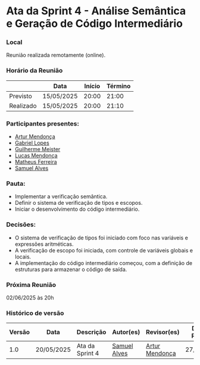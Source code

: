 # Ata da Sprint 4 - Análise Semântica e Geração de Código Intermediário

### Local
Reunião realizada remotamente (online).

### Horário da Reunião

|          | Data       | Início| Término |
|----------|------------|-------|---------|
| Previsto | 15/05/2025 | 20:00 | 21:00   |
| Realizado| 15/05/2025 | 20:00 | 21:10   |

### Participantes presentes:
- [Artur Mendonça](https://github.com/ArtyMend07)
- [Gabriel Lopes](https://github.com/BrzGab)
- [Guilherme Meister](https://github.com/gmeister18)
- [Lucas Mendonça](https://github.com/lucasarruda9)
- [Matheus Ferreira](https://github.com/matferreira1)
- [Samuel Alves](https://github.com/samuelalvess)

### Pauta:
- Implementar a verificação semântica.
- Definir o sistema de verificação de tipos e escopos.
- Iniciar o desenvolvimento do código intermediário.

### Decisões:
- O sistema de verificação de tipos foi iniciado com foco nas variáveis e expressões aritméticas.
- A verificação de escopo foi iniciada, com controle de variáveis globais e locais.
- A implementação do código intermediário começou, com a definição de estruturas para armazenar o código de saída.

### Próxima Reunião 
02/06/2025 às 20h

### Histórico de versão
Versão  | Data | Descrição | Autor(es) | Revisor(es) | Data da Revisão
-------- | ------ | -------- | ---------- | ----------- | ---------------
1.0 | 20/05/2025 | Ata da Sprint 4 | [Samuel Alves](https://github.com/samuelalvess) | [Artur Mendonça](https://github.com/ArtyMend07) | 27/05/2025
